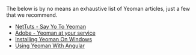 The below is by no means an exhaustive list of Yeoman articles, just a few that we recommend.

* [NetTuts - Say Yo To Yeoman](http://net.tutsplus.com/tutorials/tools-and-tips/say-yo-to-yeoman/)
* [Adobe - Yeoman at your service](www.adobe.com/devnet/html5/articles/yeoman-at-your-service.html)
* [Installing Yeoman On Windows](http://www.decodize.com/css/installing-yeoman-front-end-development-stack-windows/)
* [Using Yeoman With Angular](http://briantford.com/blog/angular-yeoman.html)